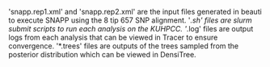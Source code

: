'snapp.rep1.xml' and 'snapp.rep2.xml' are the input files generated in beauti to execute SNAPP using the 8 tip 657 SNP alignment. '*.sh' files are slurm submit scripts to run each analysis on the KUHPCC. '*.log' files are output logs from each analysis that can be viewed in Tracer to ensure convergence. '*.trees' files are outputs of the trees sampled from the posterior distribution which can be viewed in DensiTree.
